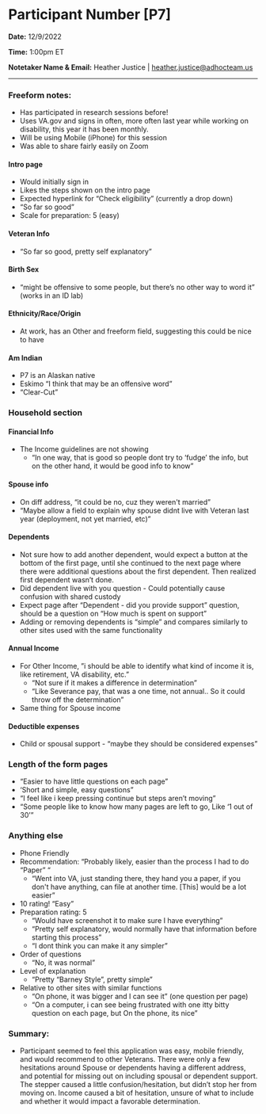 # Participant Number [P7]

**Date:** 12/9/2022

**Time:** 1:00pm ET

**Notetaker Name & Email:** Heather Justice | heather.justice@adhocteam.us

---
### Freeform notes:
- Has participated in research sessions before!
- Uses VA.gov and signs in often, more often last year while working on disability, this year it has been monthly.
- Will be using Mobile (iPhone) for this session
- Was able to share fairly easily on Zoom
#### Intro page
- Would initially sign in
- Likes the steps shown on the intro page
- Expected hyperlink for “Check eligibility” (currently a drop down)
- “So far so good”
- Scale for preparation: 5 (easy)
#### Veteran Info
- “So far so good, pretty self explanatory”
#### Birth Sex
- “might be offensive to some people, but there’s no other way to word it” (works in an ID lab)
#### Ethnicity/Race/Origin
- At work, has an Other and freeform field, suggesting this could be nice to have
#### Am Indian
- P7 is an Alaskan native
- Eskimo “I think that may be an offensive word”
- “Clear-Cut”
### Household section
#### Financial Info
- The Income guidelines are not showing
     - “In one way, that is good so people dont try to ‘fudge’ the info, but on the other hand, it would be good info to know”
#### Spouse info
- On diff address, “it could be no, cuz they weren't married”
- “Maybe allow a field to explain why spouse didnt live with Veteran last year (deployment, not yet married, etc)”
#### Dependents
- Not sure how to add another dependent, would expect a button at the bottom of the first page, until she continued to the next page where there were additional questions about the first dependent.  Then realized first dependent wasn’t done.
- Did dependent live with you question - Could potentially cause confusion with shared custody 
- Expect page after “Dependent - did you provide support” question, should be a question on “How much is spent on support” 
- Adding or removing dependents is “simple” and compares similarly to other sites used with the same functionality
#### Annual Income
- For Other Income, ”i should be able to identify what kind of income it is, like retirement, VA disability, etc.”
     - “Not sure if it makes a difference in determination”
     - “Like Severance pay, that was a one time, not annual.. So it could throw off the determination”
- Same thing for Spouse income
#### Deductible expenses
- Child or spousal support - “maybe they should be considered expenses”

### Length of the form pages
- “Easier to have little questions on each page” 
- ‘Short and simple, easy questions”
- “I feel like i keep pressing continue but steps aren’t moving”
- “Some people like to know how many pages are left to go, Like ‘1 out of 30’”

### Anything else
- Phone Friendly
- Recommendation: “Probably likely, easier than the process I had to do “Paper” “
     - “Went into VA, just standing there, they hand you a paper, if you don't have anything, can file at another time. [This] would be a lot easier”
- 10 rating!  “Easy”
- Preparation rating: 5
     - “Would have screenshot it to make sure I have everything”
     - “Pretty self explanatory, would normally have that information before starting this process”
     - “I dont think you can make it any simpler”
- Order of questions
     - “No, it was normal”
- Level of explanation
     - “Pretty “Barney Style”, pretty simple”
- Relative to other sites with similar functions
     - “On phone, it was bigger and I can see it” (one question per page)
     - “On a computer, i can see being frustrated with one itty bitty question on each page, but On the phone, its nice”

### Summary:
- Participant seemed to feel this application was easy, mobile friendly, and would recommend to other Veterans.  There were only a few hesitations around Spouse or dependents having a different address, and potential for missing out on including spousal or dependent support.  The stepper caused a little confusion/hesitation, but didn’t stop her from moving on.  Income caused a bit of hesitation, unsure of what to include and whether it would impact a favorable determination.
